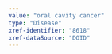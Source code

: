 ```yaml
---
value: "oral cavity cancer"
type: "Disease"
xref-identifier: "8618"
xref-dataSource: "DOID"
---
```

